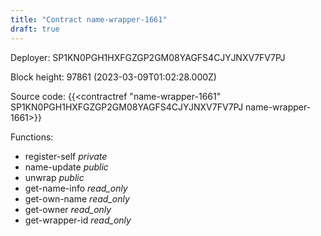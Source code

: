 ```yaml
---
title: "Contract name-wrapper-1661"
draft: true
---
```

Deployer: SP1KN0PGH1HXFGZGP2GM08YAGFS4CJYJNXV7FV7PJ


 



Block height: 97861 (2023-03-09T01:02:28.000Z)

Source code: {{<contractref "name-wrapper-1661" SP1KN0PGH1HXFGZGP2GM08YAGFS4CJYJNXV7FV7PJ name-wrapper-1661>}}

Functions:

* register-self _private_
* name-update _public_
* unwrap _public_
* get-name-info _read_only_
* get-own-name _read_only_
* get-owner _read_only_
* get-wrapper-id _read_only_

